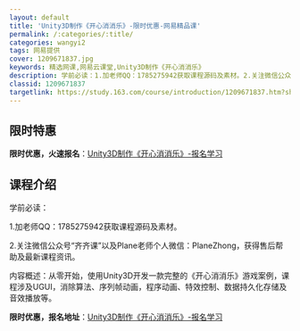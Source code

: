 ```yaml
---
layout: default
title: 'Unity3D制作《开心消消乐》-限时优惠-网易精品课'
permalink: /:categories/:title/
categories: wangyi2
tags: 网易提供
cover: 1209671837.jpg
keywords: 精选网课,网易云课堂,Unity3D制作《开心消消乐》
description: 学前必读：1.加老师QQ：1785275942获取课程源码及素材。2.关注微信公众号“齐齐课”以及Plane老师个人微信
classid: 1209671837
targetlink: https://study.163.com/course/introduction/1209671837.htm?share=1&shareId=1025206652&utm_campaign=share&utm_medium=iphoneShare&utm_source=&utm_u=1025206652
---
```


## 限时特惠

**限时优惠，火速报名**：[Unity3D制作《开心消消乐》-报名学习](https://study.163.com/course/introduction/1209671837.htm?share=1&shareId=1025206652&utm_campaign=share&utm_medium=iphoneShare&utm_source=&utm_u=1025206652)

## 课程介绍

学前必读：

1.加老师QQ：1785275942获取课程源码及素材。

2.关注微信公众号“齐齐课”以及Plane老师个人微信：PlaneZhong，获得售后帮助及最新课程资讯。



内容概述：从零开始，使用Unity3D开发一款完整的《开心消消乐》游戏案例，课程涉及UGUI，消除算法、序列帧动画，程序动画、特效控制、数据持久化存储及音效播放等。

**限时优惠，报名地址**：[Unity3D制作《开心消消乐》-报名学习](https://study.163.com/course/introduction/1209671837.htm?share=1&shareId=1025206652&utm_campaign=share&utm_medium=iphoneShare&utm_source=&utm_u=1025206652)

